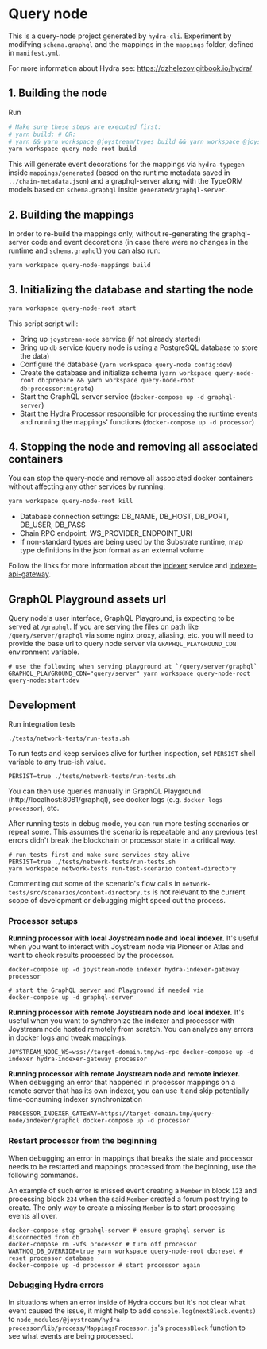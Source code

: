 # Query node

This is a query-node project generated by `hydra-cli`. Experiment by modifying `schema.graphql` and the mappings in the `mappings` folder, defined in `manifest.yml`.

For more information about Hydra see: https://dzhelezov.gitbook.io/hydra/

## 1. Building the node

Run

```bash
# Make sure these steps are executed first:
# yarn build; # OR:
# yarn && yarn workspace @joystream/types build && yarn workspace @joystream/metadata-protobuf build
yarn workspace query-node-root build
```

This will generate event decorations for the mappings via `hydra-typegen` inside `mappings/generated` (based on the runtime metadata saved in `../chain-metadata.json`) and a graphql-server along with the TypeORM models based on `schema.graphql` inside `generated/graphql-server`.

## 2. Building the mappings

In order to re-build the mappings only, without re-generating the graphql-server code and event decorations (in case there were no changes in the runtime and `schema.graphql`) you can also run:

```bash
yarn workspace query-node-mappings build
```

## 3. Initializing the database and starting the node

```bash
yarn workspace query-node-root start
```

This script script will:

- Bring up `joystream-node` service (if not already started)
- Bring up `db` service (query node is using a PostgreSQL database to store the data)
- Configure the database (`yarn workspace query-node config:dev`)
- Create the database and initialize schema (`yarn workspace query-node-root db:prepare && yarn workspace query-node-root db:processor:migrate`)
- Start the GraphQL server service (`docker-compose up -d graphql-server`)
- Start the Hydra Processor responsible for processing the runtime events and running the mappings' functions (`docker-compose up -d processor`)

## 4. Stopping the node and removing all associated containers

You can stop the query-node and remove all associated docker containers without affecting any other services by running:

```bash
yarn workspace query-node-root kill
```

- Database connection settings: DB_NAME, DB_HOST, DB_PORT, DB_USER, DB_PASS
- Chain RPC endpoint: WS_PROVIDER_ENDPOINT_URI
- If non-standard types are being used by the Substrate runtime, map type definitions in the json format as an external volume

Follow the links for more information about the [indexer](https://github.com/Joystream/hydra/tree/master/packages/hydra-indexer) service and [indexer-api-gateway](https://github.com/Joystream/hydra/tree/master/packages/hydra-indexer-gateway).

## GraphQL Playground assets url

Query node's user interface, GraphQL Playground, is expecting to be served at `/graphql`.
If you are serving the files on path like `/query/server/graphql` via some nginx proxy, aliasing, etc. you will need to provide
the base url to query node server via `GRAPHQL_PLAYGROUND_CDN` environment variable.

```
# use the following when serving playground at `/query/server/graphql`
GRAPHQL_PLAYGROUND_CDN="query/server" yarn workspace query-node-root query-node:start:dev
```

## Development

Run integration tests

```
./tests/network-tests/run-tests.sh
```

To run tests and keep services alive for further inspection, set `PERSIST` shell variable to any true-ish value.

```
PERSIST=true ./tests/network-tests/run-tests.sh
```

You can then use queries manually in GraphQL Playground (http://localhost:8081/graphql),
see docker logs (e.g. `docker logs processor`), etc.

After running tests in debug mode, you can run more testing scenarios or repeat some.
This assumes the scenario is repeatable and any previous test errors didn't break
the blockchain or processor state in a critical way.

```
# run tests first and make sure services stay alive
PERSIST=true ./tests/network-tests/run-tests.sh
yarn workspace network-tests run-test-scenario content-directory
```

Commenting out some of the scenario's flow calls in `network-tests/src/scenarios/content-directory.ts` is not relevant to the current
scope of development or debugging might speed out the process.

### Processor setups

**Running processor with local Joystream node and local indexer.**
It's useful when you want to interact with Joystream node via Pioneer or Atlas and want to check results
processed by the processor.

```
docker-compose up -d joystream-node indexer hydra-indexer-gateway processor

# start the GraphQL server and Playground if needed via
docker-compose up -d graphql-server
```

**Running processor with remote Joystream node and local indexer.**
It's useful when you want to synchronize the indexer and processor with Joystream node hosted remotely from scratch.
You can analyze any errors in docker logs and tweak mappings.

```
JOYSTREAM_NODE_WS=wss://target-domain.tmp/ws-rpc docker-compose up -d indexer hydra-indexer-gateway processor
```

**Running processor with remote Joystream node and remote indexer.**
When debugging an error that happened in processor mappings on a remote server that has its own indexer, you can use it
and skip potentially time-consuming indexer synchronization

```
PROCESSOR_INDEXER_GATEWAY=https://target-domain.tmp/query-node/indexer/graphql docker-compose up -d processor
```

### Restart processor from the beginning

When debugging an error in mappings that breaks the state and processor needs to be restarted
and mappings processed from the beginning, use the following commands.

An example of such error is missed event creating a `Member` in block `123` and processing block `234`
when the said `Member` created a forum post trying to create. The only way to create a missing `Member`
is to start processing events all over.

```
docker-compose stop graphql-server # ensure graphql server is disconnected from db
docker-compose rm -vfs processor # turn off processor
WARTHOG_DB_OVERRIDE=true yarn workspace query-node-root db:reset # reset processor database
docker-compose up -d processor # start processor again
```

### Debugging Hydra errors

In situations when an error inside of Hydra occurs but it's not clear what event caused the issue,
it might help to add `console.log(nextBlock.events)` to
`node_modules/@joystream/hydra-processor/lib/process/MappingsProcessor.js`'s `processBlock` function
to see what events are being processed.
